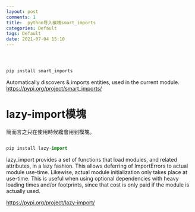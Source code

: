 ```yaml
---
layout: post
comments: 1
title:  python导入模塊smart_imports
categories: Default
tags: Default
date: 2021-07-04 15:10
---
```



```python



pip install smart_imports


```

Automatically discovers & imports entities, used in the current module.
https://pypi.org/project/smart_imports/

# lazy-import模塊
簡而言之只在使用時候纔會用到模塊。

```python

pip install lazy-import

```

lazy_import provides a set of functions that load modules, and related attributes, in a lazy fashion. This allows deferring of ImportErrors to actual module use-time. Likewise, actual module initialization only takes place at use-time. This is useful when using optional dependencies with heavy loading times and/or footprints, since that cost is only paid if the module is actually used.

https://pypi.org/project/lazy-import/



